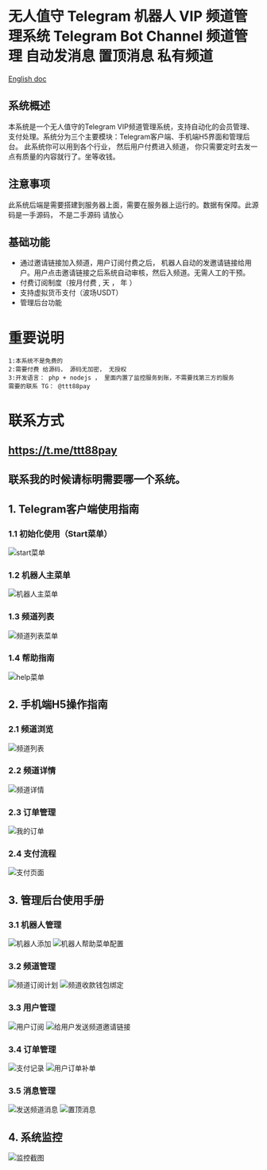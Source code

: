 # 无人值守  Telegram 机器人 VIP 频道管理系统 Telegram Bot Channel 频道管理 自动发消息 置顶消息 私有频道
[English doc](./en.md)


## 系统概述
本系统是一个无人值守的Telegram VIP频道管理系统，支持自动化的会员管理、支付处理。系统分为三个主要模块：Telegram客户端、手机端H5界面和管理后台。
此系统你可以用到各个行业， 然后用户付费进入频道， 你只需要定时去发一点有质量的内容就行了。坐等收钱。
## 注意事项
此系统后端是需要搭建到服务器上面，需要在服务器上运行的。数据有保障。此源码是一手源码， 不是二手源码 请放心

## 基础功能
- 通过邀请链接加入频道，用户订阅付费之后， 机器人自动的发邀请链接给用户。用户点击邀请链接之后系统自动审核，然后入频道。无需人工的干预。
- 付费订阅制度（按月付费 , 天 ， 年 ）
- 支持虚拟货币支付（波场USDT）
- 管理后台功能

# 重要说明
~~~
1:本系统不是免费的
2:需要付费 给源码， 源码无加密， 无授权
3:开发语言： php + nodejs ， 里面内置了监控服务到账，不需要找第三方的服务
需要的联系 TG： @ttt88pay
~~~
# 联系方式
## https://t.me/ttt88pay
## 联系我的时候请标明需要哪一个系统。
## 1. Telegram客户端使用指南

### 1.1 初始化使用（Start菜单）
![start菜单](image/telegram_client/start_menu.png)

### 1.2 机器人主菜单
![机器人主菜单](image/telegram_client/bot_main_menu.png)

### 1.3 频道列表
![频道列表菜单](image/telegram_client/channel_list_menu.png)

### 1.4 帮助指南
![help菜单](image/telegram_client/help_menu.png)

## 2. 手机端H5操作指南

### 2.1 频道浏览
![频道列表](image/h5/channel_list.png)

### 2.2 频道详情
![频道详情](image/h5/channel_detail.png)

### 2.3 订单管理
![我的订单](image/h5/my_orders.png)

### 2.4 支付流程
![支付页面](image/h5/payment_page.png)

## 3. 管理后台使用手册

### 3.1 机器人管理
![机器人添加](image/admin_manager/bot_add.png)
![机器人帮助菜单配置](image/admin_manager/bot_help_menu_config.png)

### 3.2 频道管理
![频道订阅计划](image/admin_manager/channel_subscription_plan.png)
![频道收款钱包绑定](image/admin_manager/channel_wallet_binding.png)

### 3.3 用户管理
![用户订阅](image/admin_manager/user_subscription.png)
![给用户发送频道邀请链接](image/admin_manager/send_channel_invite.png)

### 3.4 订单管理
![支付记录](image/admin_manager/payment_records.png)
![用户订单补单](image/admin_manager/order_reissue.png)

### 3.5 消息管理
![发送频道消息](image/admin_manager/send_channel_message.png)
![置顶消息](image/admin_manager/pin_message.png)

## 4. 系统监控
![监控截图](image/monitor/system_monitor.png)



